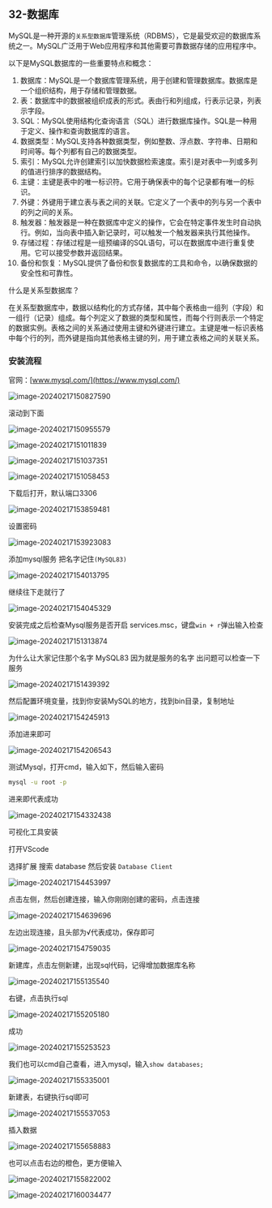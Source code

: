 ## 32-数据库

MySQL是一种开源的`关系型数据库`管理系统（RDBMS），它是最受欢迎的数据库系统之一。MySQL广泛用于Web应用程序和其他需要可靠数据存储的应用程序中。

以下是MySQL数据库的一些重要特点和概念：

1. 数据库：MySQL是一个数据库管理系统，用于创建和管理数据库。数据库是一个组织结构，用于存储和管理数据。
2. 表：数据库中的数据被组织成表的形式。表由行和列组成，行表示记录，列表示字段。
3. SQL：MySQL使用结构化查询语言（SQL）进行数据库操作。SQL是一种用于定义、操作和查询数据库的语言。
4. 数据类型：MySQL支持各种数据类型，例如整数、浮点数、字符串、日期和时间等。每个列都有自己的数据类型。
5. 索引：MySQL允许创建索引以加快数据检索速度。索引是对表中一列或多列的值进行排序的数据结构。
6. 主键：主键是表中的唯一标识符。它用于确保表中的每个记录都有唯一的标识。
7. 外键：外键用于建立表与表之间的关联。它定义了一个表中的列与另一个表中的列之间的关系。
8. 触发器：触发器是一种在数据库中定义的操作，它会在特定事件发生时自动执行。例如，当向表中插入新记录时，可以触发一个触发器来执行其他操作。
9. 存储过程：存储过程是一组预编译的SQL语句，可以在数据库中进行重复使用。它可以接受参数并返回结果。
10. 备份和恢复：MySQL提供了备份和恢复数据库的工具和命令，以确保数据的安全性和可靠性。

什么是关系型数据库？

​	在关系型数据库中，数据以结构化的方式存储，其中每个表格由一组列（字段）和一组行（记录）组成。每个列定义了数据的类型和属性，而每个行则表示一个特定的数据实例。表格之间的关系通过使用主键和外键进行建立。主键是唯一标识表格中每个行的列，而外键是指向其他表格主键的列，用于建立表格之间的关联关系。

### 安装流程

官网：[www.mysql.com/](https://www.mysql.com/)

![image-20240217150827590](https://chen-1320883525.cos.ap-chengdu.myqcloud.com/img/image-20240217150827590.png)

滚动到下面

![image-20240217150955579](https://chen-1320883525.cos.ap-chengdu.myqcloud.com/img/image-20240217150955579.png)

![image-20240217151011839](https://chen-1320883525.cos.ap-chengdu.myqcloud.com/img/image-20240217151011839.png)

![image-20240217151037351](https://chen-1320883525.cos.ap-chengdu.myqcloud.com/img/image-20240217151037351.png)

![image-20240217151058453](https://chen-1320883525.cos.ap-chengdu.myqcloud.com/img/image-20240217151058453.png)

下载后打开，默认端口3306

![image-20240217153859481](https://chen-1320883525.cos.ap-chengdu.myqcloud.com/img/image-20240217153859481.png)

设置密码

![image-20240217153923083](https://chen-1320883525.cos.ap-chengdu.myqcloud.com/img/image-20240217153923083.png)

添加mysql服务 把名字记住`(MySQL83)`

![image-20240217154013795](https://chen-1320883525.cos.ap-chengdu.myqcloud.com/img/image-20240217154013795.png)

继续往下走就行了

![image-20240217154045329](https://chen-1320883525.cos.ap-chengdu.myqcloud.com/img/image-20240217154045329.png)

安装完成之后检查Mysql服务是否开启 services.msc，键盘`win + r`弹出输入检查

![image-20240217151313874](https://chen-1320883525.cos.ap-chengdu.myqcloud.com/img/image-20240217151313874.png)

为什么让大家记住那个名字 MySQL83 因为就是服务的名字 出问题可以检查一下服务

![image-20240217151439392](https://chen-1320883525.cos.ap-chengdu.myqcloud.com/img/image-20240217151439392.png)

然后配置环境变量，找到你安装MySQL的地方，找到bin目录，复制地址

![image-20240217154245913](https://chen-1320883525.cos.ap-chengdu.myqcloud.com/img/image-20240217154245913.png)

添加进来即可

![image-20240217154206543](https://chen-1320883525.cos.ap-chengdu.myqcloud.com/img/image-20240217154206543.png)

测试Mysql，打开cmd，输入如下，然后输入密码

```bash
mysql -u root -p
```

进来即代表成功

![image-20240217154332438](https://chen-1320883525.cos.ap-chengdu.myqcloud.com/img/image-20240217154332438.png)

可视化工具安装

打开VScode

选择扩展 搜索 database 然后安装 `Database Client`

![image-20240217154453997](https://chen-1320883525.cos.ap-chengdu.myqcloud.com/img/image-20240217154453997.png)

点击左侧，然后创建连接，输入你刚刚创建的密码，点击连接

![image-20240217154639696](https://chen-1320883525.cos.ap-chengdu.myqcloud.com/img/image-20240217154639696.png)

左边出现连接，且头部为√代表成功，保存即可

![image-20240217154759035](https://chen-1320883525.cos.ap-chengdu.myqcloud.com/img/image-20240217154759035.png)

新建库，点击左侧新建，出现sql代码，记得增加数据库名称

![image-20240217155135540](https://chen-1320883525.cos.ap-chengdu.myqcloud.com/img/image-20240217155135540.png)

右键，点击执行sql

![image-20240217155205180](https://chen-1320883525.cos.ap-chengdu.myqcloud.com/img/image-20240217155205180.png)

成功

![image-20240217155253523](https://chen-1320883525.cos.ap-chengdu.myqcloud.com/img/image-20240217155253523.png)

我们也可以cmd自己查看，进入mysql，输入`show databases;`

![image-20240217155335001](https://chen-1320883525.cos.ap-chengdu.myqcloud.com/img/image-20240217155335001.png)

新建表，右键执行sql即可

![image-20240217155537053](https://chen-1320883525.cos.ap-chengdu.myqcloud.com/img/image-20240217155537053.png)

插入数据

![image-20240217155658883](https://chen-1320883525.cos.ap-chengdu.myqcloud.com/img/image-20240217155658883.png)

也可以点击右边的橙色，更方便输入

![image-20240217155822002](https://chen-1320883525.cos.ap-chengdu.myqcloud.com/img/image-20240217155822002.png)

![image-20240217160034477](https://chen-1320883525.cos.ap-chengdu.myqcloud.com/img/image-20240217160034477.png)